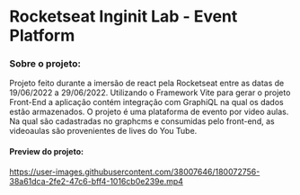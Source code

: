 # Rocketseat Inginit Lab - Event Platform

### Sobre o projeto: 
Projeto feito durante a imersão de react pela Rocketseat entre as datas de 19/06/2022 a 29/06/2022. Utilizando o Framework Vite para gerar o projeto Front-End a aplicação contém integração com GraphiQL na qual os dados estão armazenados. O projeto é uma plataforma de evento por video aulas. Na qual são cadastradas no graphcms e consumidas pelo front-end, as videoaulas são provenientes de lives do You Tube.


#### Preview do projeto: 
https://user-images.githubusercontent.com/38007646/180072756-38a61dca-2fe2-47c6-bff4-1016cb0e239e.mp4
